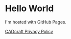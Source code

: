 <!DOCTYPE html>
<html>
<head>
	<title>Chris Haas</title>
</head>
<body>
	<h1>Hello World</h1>
<p>I'm hosted with GitHub Pages.</p>

<a href="#CADcraftPrivacy.md">CADcraft Privacy Policy</a>

</body>
</html>
